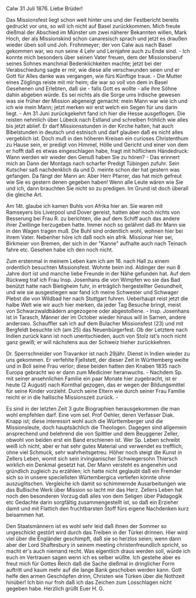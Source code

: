  Calw 31 Juli 1876.
Liebe Brüder!

Das Missionsfest liegt schon weit hinter uns und der Festbericht bereits gedruckt vor uns, so will ich nicht auf Basel zurückkommen. Mich freute dießmal der Abschied im Münster um zwei näherer Bekannten willen, Mark Hoch, der als Missionskind schon canaresisch sprach und jetzt es draußen wieder üben soll und Joh. Frohnmeyer; der von Calw aus nach Basel gekommen war, wo nun seine 4 Lehr und Lernjahre auch zu Ende sind. - Ich konnte mich besonders über seinen Vater freuen, dem der Missionsberuf seines Sohnes manchmal Bedenklichkeiten machte; jetzt bei der Verabschiedung sagte er mir, wie diese alle verschwunden seien und er Gott für Alles danke was vergangen, wie fürs Künftige traue. - Die Mutter eines Zöglings reiste mit mir heim; die war so voll von dem in Basel Gesehenen und Erlebten, daß sie - falls Gott es wollte - alle ihre Söhne dahin abgeben würde. Es sei nichts als die Sorge ums Irdische gewesen was sie früher der Mission abgeneigt gemacht: mein Mann war wie ich und ich wie mein Mann; jetzt merken wir erst welch ein Segen für uns darin liegt. - Am 31 Juni zurückgekehrt fand ich hier die Hesse ausgeflogen. Die reisten nehmlich über Lübeck nach Estland und schreiben fröhlich wie alles bis jetzt ablief. Er darf Missionsstunden in der Kirche halten, hat auch Bibelstunden in deutsch und estnisch und darf glauben daß es nicht alles vergeblich ist. Doch muß in den höheren Kreisen ein curioses Christenthum zu Hause sein, er predigt von Himmel, Hölle und Gericht und einer von dem er hofft daß es etwas eingeschlagen habe, fragt mit höflichem Händedruck: Wann werden wir wieder den Genuß haben Sie zu hören? - Das erinnert mich an Dann der Montags nach scharfer Predigt Tübingen zufuhr. Sein Kutscher saß nachdenklich da und D. meinte schon der hat gestern was gefangen. Da fängt der Mann an: Aber Herr Pfarrer, das hat mich gefreut wie Sie es gestern denen gegeben haben! Wenn alle Leute wären wie Sie und ich, dann brauchten Sie nicht so zu predigen. Im Grund ist doch überall die gleiche Art.

Am 14t. glaube ich kamen Buhls von Afrika hier an. Sie waren mit Ramseyers bis Liverpool und Dover gereist, hatten aber noch nichts von Besserung bei Frau R. zu berichten, die auf dem Schiff auch das andere ihrer Zwillinge herzugeben hatte. Immer noch so gelähmt daß ihr Mann sie in den Wagen tragen muß. Die Buhl sind ordentlich wohl, wohnen hier bei ihrem Vater. Nebenher höre ich daß noch ein afrik. Missionar hier sei, Birkmeier von Bremen, der sich in der "Kanne" aufhalte auch nach Teinach fahre etc. Gesehen habe ich den noch nicht.

Zum erstenmal in meinem Leben kam ich am 16. nach Hall zu einem ordentlich besuchten Missionsfest. Wohnte beim ind. Aldinger der nun 8 Jahre dort ist und manche liebe Freunde in der Nähe gefunden hat. Auf dem Rückweg traf ich Frau Insp. Josenhans die von Wimpfen wo sie das Bad benützt hatte nach Bietigheim fuhr, in erträglich hergestellter Gesundheit, und wie sie ausgestiegen war fand ich meine Schwester und Schwager Plebst die von Wildbad her nach Stuttgart fuhren. Ueberhaupt reist jetzt die halbe Welt wie wir auch hier merken, da jeder Tag Besuche bringt, meist von Schwarzwaldbädern angezogene oder abgestoßene. - Insp. Josenhans ist in Tarasch, Männer der im October wieder hinaus will in Sarnen, andere anderswo. Schauffler sah ich auf dem Bulacher Missionsfest (23) und mit Bergfeldt besuchte ich (am 25) das Neuenbürgerfest. Ob der Letztere nach Indien zurück kann ist noch unentschieden, auch von Stolz ist's noch nicht ganz gewiß; er will nächstens aus der Schweiz hieher zurückkehren.

Dr. Sperrschneider von Travankor ist nach 29jähr. Dienst in Indien wieder zu uns gekommen. Er verfehlte Fjellstett, der dieser Zeit in Württemberg weilte und in Boll seine Frau verlor; diese beiden hatten den Knaben 1835 nach Europa gebracht wo er dann zum Mediciner heranwuchs. - Nachdem Sp. mit seiner ansehnlichen Familie ein paar Monate hier zugebracht, ist er heute (2 August) nach Kornthal gezogen, das er wegen der Bildungsmittel für seine Kinder vorzieht. Durch seine Eltern wie durch seiner Frau Familie reicht er in die hallische Missionszeit zurück. -

Es sind in der letzten Zeit 3 gute Biographien herausgekommen die man wohl empfehlen darf. Eine vom sel. Prof Oehler, deren Verfasser Diak. Knapp ist; diese interessirt wohl auch die Württemberger und die Missionsleute, doch hauptsächlich die Theologen. Dagegen sind allgemein ansprechend und belehrend die von Spittler und dem Beuggener Zeller, obwohl von beiden erst ein Band erschienen ist. Wer Sp. Leben schreibt weiß ich nicht, aber er hat sehr gutes Material und verwendet es trefflich, ohne viel Schmuck, sehr wahrheitsgetreu. Höher noch steigt die Kunst in Zellers Leben, womit sich sein irvingianischer Schwiegersohn Thiersch wirklich ein Denkmal gesetzt hat. Der Mann versteht es angenehm und gründlich zugleich zu erzählen; ich hatte nicht geglaubt daß ein Fremder sich so in unsere speciellsten Würtembergica vertiefen könnte ohne auszuglitschen. Vergleiche ich damit so schimmernde Ausarbeitungen wie das Bußische Werk über Mission so lacht mir das Herz. Zellers Leben hat noch den besonderen Vorzug daß alles von dem Seligen über Pädagogik etc Gedachte darin sorgfältig zusammengestellt ist, so daß ein Erzieher damit und mit Flattich den fruchtbarsten Stoff fürs eigene Nachdenken kurz beisammen hat.

Den Staatsmännern ist es wohl sehr leid daß ihnen der Sommer so ungeschickt gestört wird durch das Treiben in der Türkei drinnen. Hier wird viel über die Engländer geschimpft, daß sie so herzlos seien; wenn dann aber der Lord Shaftesbury in seinem meeting christenfreundlich spricht, so macht er's auch niemand recht. Was eigentlich draus werden soll, würde ich euch im Vertrauen sagen wenn ich es selber wüßte. Ich gestehe aber es freut mich für Gottes Reich daß die Sache dießmal in dringlicher Form auftritt und kaum mehr auf die lange Bank geschoben werden kann. Gott helfe den armen Geschöpfen drinn, Christen wie Türken über die Nothzeit hinüber! Ich bin nur froh daß ich das Zeichen zum Losschlagen nicht gegeben habe. 
 Herzlich grüßt Euer H. G.
